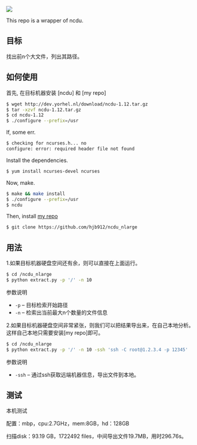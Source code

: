 ![](https://img.shields.io/badge/python-3.6.5-orange.svg)

This repo is a wrapper of ncdu.
## 目标

找出前n个大文件，列出其路径。

## 如何使用

首先, 在目标机器安装 [ncdu] 和 [my repo]

```bash
$ wget http://dev.yorhel.nl/download/ncdu-1.12.tar.gz
$ tar -xzvf ncdu-1.12.tar.gz
$ cd ncdu-1.12
$ ./configure --prefix=/usr
```

If, some err.

```bash
$ checking for ncurses.h... no
configure: error: required header file not found
```

Install the dependencies.

```bash
$ yum install ncurses-devel ncurses
```

Now, make.

```bash
$ make && make install
$ ./configure --prefix=/usr
$ ncdu
```
Then, install [my repo](https://github.com/hjb912/ncdu_nlarge.git)

```bash
$ git clone https://github.com/hjb912/ncdu_nlarge
```



## 用法

1.如果目标机器硬盘空间还有余，则可以直接在上面运行。

```bash
$ cd /ncdu_nlarge
$ python extract.py -p '/' -n 10
```

参数说明

- `-p` – 目标检索开始路径
- `-n` – 检索出当前最大n个数量的文件信息


2.如果目标机器硬盘空间非常紧张，则我们可以把结果导出来，在自己本地分析。
这样自己本地只需要安装[my repo]即可。

```bash
$ cd /ncdu_nlarge
$ python extract.py -p '/' -n 10 -ssh 'ssh -C root@1.2.3.4 -p 12345'
```

参数说明

- `-ssh` – 通过ssh获取远端机器信息，导出文件到本地。


## 测试
本机测试

配置：mbp，cpu:2.7GHz，mem:8GB，hd：128GB

扫描disk：93.19 GB，1722492 files，中间导出文件19.7MB，用时296.76s。
